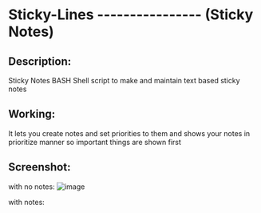 # Sticky-Lines ---------------- (Sticky Notes) 
## Description:
  Sticky Notes BASH Shell script to make and maintain text based sticky notes

## Working:
  It lets you create notes and set priorities to them and shows your notes in prioritize manner
   so important things are shown first
   
   
## Screenshot:
  with no notes:
  ![image](https://user-images.githubusercontent.com/44476743/63630091-33dfd300-c5e5-11e9-9b70-a398713b8c13.png)
  
  
  with notes:
